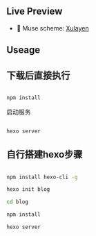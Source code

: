 
## Live Preview

* :heart_decoration: Muse scheme: [Xulayen](http://xulayen.imwork.net/) 

## Useage


## 下载后直接执行

``` bash

npm install

```

启动服务

``` bash

hexo server

```
## 自行搭建hexo步骤

``` bash

npm install hexo-cli -g

hexo init blog

cd blog

npm install

hexo server

```
